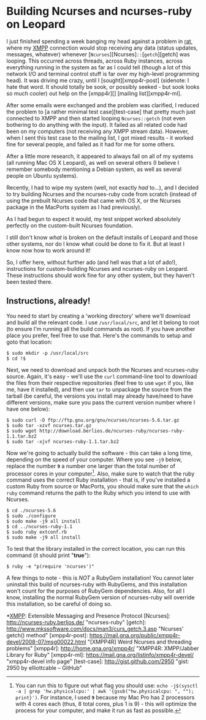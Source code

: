 Building Ncurses and ncurses-ruby on Leopard
============================================

I just finished spending a week banging my head against a problem in [rat][],
where my [XMPP][] connection would stop receiving any data (status updates,
messages, whatever) whenever [`Ncurses`][Ncurses]`::`[`getch`][getch] was
looping. This occurred across threads, across Ruby instances, across
everything running in the system as far as I could tell (though a lot of this
network I/O and terminal control stuff is far over my high-level programming
head). It was driving me crazy, until I [sought][xmpp4r-post] (sidenote: I
hate that word. It should totally be sook, or possibly seeked - but sook looks
so much cooler) out help on the [xmpp4r][] [mailing list][xmpp4r-ml].

After some emails were exchanged and the problem was clarified, I reduced the
problem to [a rather minimal test case][test-case] that pretty much just connected to XMPP
and then started looping `Ncurses::getch` (not even bothering to do anything
with the input). It failed as all related code had been on my computers (not
receiving any XMPP stream data). However, when I sent this test case to the
mailing list, I got mixed results - it worked fine for several people, and
failed as it had for me for some others.

After a little more research, it appeared to always fail on all of my systems
(all running Mac OS X Leopard), as well on several others (I believe I
remember somebody mentioning a Debian system, as well as several people on
Ubuntu systems).

Recently, I had to wipe my system (well, not exactly *had* to...), and I
decided to try building Ncurses and the ncurses-ruby code from scratch
(instead of using the prebuilt Ncurses code that came with OS X, or the
Ncurses package in the MacPorts system as I had previously).

As I had begun to expect it would, my test snippet worked absolutely perfectly
on the custom-built Ncurses foundation.

I still don't know *what* is broken on the default installs of Leopard and
those other systems, nor do I know what could be done to fix it. But at least
I know now how to work around it!

So, I offer here, without further ado (and hell was that a lot of ado!),
instructions for custom-building Ncurses and ncurses-ruby on Leopard. These
instructions should work fine for any other system, but they haven't been
tested there.

Instructions, already!
----------------------

You need to start by creating a 'working directory' where we'll download and
build all the relevant code. I use `/usr/local/src`, and let it belong to root
(to ensure I'm running all the build commands as root). If you have another
place you prefer, feel free to use that. Here's the commands to setup and goto
that location:
    
    $ sudo mkdir -p /usr/local/src
    $ cd !$
    
Next, we need to download and unpack both the Ncurses and ncurses-ruby source.
Again, it's easy - we'll use the `curl` command-line tool to download the
files from their respective repositories (feel free to use `wget` if you, like me, have
it installed), and then use `tar` to unpackage the source from the tarball (be
careful, the versions you install may already have/need to have different
versions, make sure you pass the current version number where I have one
below):
    
    $ sudo curl -O ftp://ftp.gnu.org/gnu/ncurses/ncurses-5.6.tar.gz
    $ sudo tar -xzvf ncurses.tar.gz
    $ sudo wget http://download.berlios.de/ncurses-ruby/ncurses-ruby-1.1.tar.bz2
    $ sudo tar -xjvf ncurses-ruby-1.1.tar.bz2
    
Now we're going to actually build the software - this can take a long time,
depending on the speed of your computer. Where you see `-j9` below,
replace the number **`9`** a number one larger than the total number of
processor cores in your computer[^optimize]. Also, make sure to watch that
the ruby command uses the correct Ruby installation - that is, if you've
installed a custom Ruby from source or MacPorts, you should make sure that the
`which ruby` command returns the path to the Ruby which you intend to use
with Ncurses.
    
    $ cd ./ncurses-5.6
    $ sudo ./configure
    $ sudo make -j9 all install
    $ cd ../ncurses-ruby-1.1
    $ sudo ruby extconf.rb
    $ sudo make -j9 all install
    
To test that the library installed in the correct location, you can run this
command (it should print "**true**"):
    
    $ ruby -e "p(require 'ncurses')"
    
A few things to note - this is *NOT* a RubyGem installation! You cannot later
uninstall this build of ncurses-ruby with RubyGems, and this installation won't
count for the purposes of RubyGem dependencies. Also, for all I know,
installing the normal RubyGem version of ncurses-ruby will override this
installation, so be careful of doing so.

[rat]: http://github.com/elliottcable/rat "elliottcable's rat"
[XMPP]: http://xmpp.org/ "XMPP Standards Foundation"
*[XMPP]: Extensible Messaging and Presence Protocol
[Ncurses]: http://ncurses-ruby.berlios.de/ "ncurses-ruby"
[getch]: http://www.mkssoftware.com/docs/man3/curs_getch.3.asp "Ncurses' getch() method"
[xmpp4r-post]: https://mail.gna.org/public/xmpp4r-devel/2008-07/msg00022.html "[XMPP4R] Weird Ncurses and threading problems"
[xmpp4r]: http://home.gna.org/xmpp4r/ "XMPP4R: XMPP/Jabber Library for Ruby"
[xmpp4r-ml]: https://mail.gna.org/listinfo/xmpp4r-devel/ "xmpp4r-devel info page"
[test-case]: http://gist.github.com/2950 "gist: 2950 by elliottcable – GitHub"
[^optimize]: You can run this to figure out what flag you should use:
  `echo -j$(sysctl -a | grep 'hw.physicalcpu:' | awk '{gsub("hw.physicalcpu: ", ""); print}')`.
  For instance, I used **`9`** because my Mac Pro has 2 processors with 4
  cores each (thus, 8 total cores, plus 1 is 9) - this will optimize the
  process for your computer, and make it run as fast as possible.